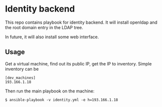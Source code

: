 # Identity backend

This repo contains playbook for identity backend. It will install openldap and the root domain entry in the LDAP tree.

In future, it will also install some web interface.

## Usage

Get a virtual machine, find out its public IP, get the IP to inventory. Simple inventory can be
```
[dev_machines]
193.166.1.18
```

Then run the main playbook on the machine:
```
$ ansible-playbook -v identity.yml -e h=193.166.1.18
```


